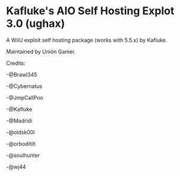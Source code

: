 # Kafluke's AIO Self Hosting Explot 3.0 (ughax)
A WiiU exploit self hosting package (works with 5.5.x) by Kafluke.


Maintained by Unión Gamer.


Credits:

-@Brawl345

-@Cybernatus

-@JmpCallPoo

-@Kafluke

-@Madridi

-@oldsk00l

-@orboditilt

-@soulhunter

-@wj44
